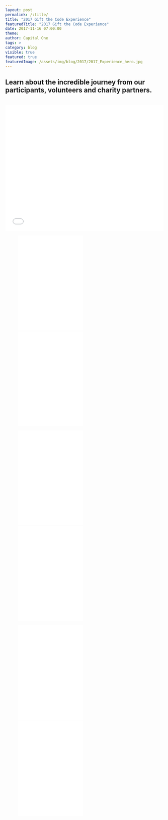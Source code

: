 ```yaml
---
layout: post
permalink: /:title/
title: "2017 Gift the Code Experience"
featuredTitle: "2017 Gift the Code Experience"
date: 2017-11-16 07:00:00
theme:
author: Capital One
tags: >
category: blog
visible: true
featured: true
featuredImage: /assets/img/blog/2017/2017_Experience_hero.jpg
---
```

## Learn about the incredible journey from our participants, volunteers and charity partners.
<br/>
<div class="video">
<iframe width="100%" height="400" src="//www.youtube.com/embed/yFTvbcNhEgc?list=RDyFTvbcNhEgc" frameborder="0" allowfullscreen></iframe>        
</div>
<div class="video">
    <figure>
        <iframe width="49%" height="300" src="//www.youtube.com/embed/yFTvbcNhEgc?list=RDyFTvbcNhEgc" frameborder="0" allowfullscreen></iframe>&nbsp;&nbsp;
        <iframe width="49%" height="300" src="//www.youtube.com/embed/yFTvbcNhEgc?list=RDyFTvbcNhEgc" frameborder="0" allowfullscreen></iframe>
    </figure>
     <figure>
            <iframe width="49%" height="300" src="//www.youtube.com/embed/yFTvbcNhEgc?list=RDyFTvbcNhEgc" frameborder="0" allowfullscreen></iframe>&nbsp;&nbsp;
            <iframe width="49%" height="300" src="//www.youtube.com/embed/yFTvbcNhEgc?list=RDyFTvbcNhEgc" frameborder="0" allowfullscreen></iframe>
        </figure>
         <figure>
                <iframe width="49%" height="300" src="//www.youtube.com/embed/yFTvbcNhEgc?list=RDyFTvbcNhEgc" frameborder="0" allowfullscreen></iframe>&nbsp;&nbsp;
                <iframe width="49%" height="300" src="//www.youtube.com/embed/yFTvbcNhEgc?list=RDyFTvbcNhEgc" frameborder="0" allowfullscreen></iframe>
            </figure>
</div>